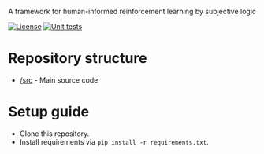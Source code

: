 A framework for human-informed reinforcement learning by subjective logic

[![License](https://img.shields.io/badge/license-GPL--3.0-blue.svg)](https://www.gnu.org/licenses/gpl-3.0)
[![Unit tests](https://github.com/dagenaik/Uncertainty-in-Reinforcement-Learning/actions/workflows/ci.yml/badge.svg)](https://github.com/dagenaik/Uncertainty-in-Reinforcement-Learning/actions/workflows/ci.yml)


# Repository structure

- [/src](https://github.com/dagenaik/Uncertainty-in-Reinforcement-Learning/tree/main/src) - Main source code

# Setup guide
- Clone this repository.
- Install requirements via ```pip install -r requirements.txt```.
